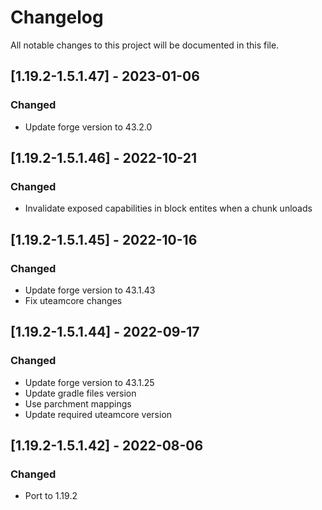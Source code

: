 # Changelog
All notable changes to this project will be documented in this file.

## [1.19.2-1.5.1.47] - 2023-01-06
### Changed
 - Update forge version to 43.2.0

## [1.19.2-1.5.1.46] - 2022-10-21
### Changed
 - Invalidate exposed capabilities in block entites when a chunk unloads

## [1.19.2-1.5.1.45] - 2022-10-16
### Changed
 - Update forge version to 43.1.43
 - Fix uteamcore changes

## [1.19.2-1.5.1.44] - 2022-09-17
### Changed
 - Update forge version to 43.1.25
 - Update gradle files version
 - Use parchment mappings
 - Update required uteamcore version

## [1.19.2-1.5.1.42] - 2022-08-06
### Changed
 - Port to 1.19.2